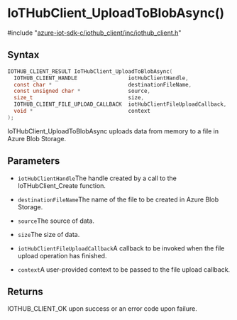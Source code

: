 # IoTHubClient_UploadToBlobAsync()

\#include "[azure-iot-sdk-c/iothub_client/inc/iothub_client.h](../iot-c-ref-iothub-client-h.md)"  

## Syntax

```C
IOTHUB_CLIENT_RESULT IoTHubClient_UploadToBlobAsync(
  IOTHUB_CLIENT_HANDLE                iotHubClientHandle,
  const char *                        destinationFileName,
  const unsigned char *               source,
  size_t                              size,
  IOTHUB_CLIENT_FILE_UPLOAD_CALLBACK  iotHubClientFileUploadCallback,
  void *                              context
);
```

IoTHubClient_UploadToBlobAsync uploads data from memory to a file in Azure Blob Storage.

## Parameters
* `iotHubClientHandle`The handle created by a call to the IoTHubClient_Create function. 

* `destinationFileName`The name of the file to be created in Azure Blob Storage. 

* `source`The source of data. 

* `size`The size of data. 

* `iotHubClientFileUploadCallback`A callback to be invoked when the file upload operation has finished. 

* `context`A user-provided context to be passed to the file upload callback.

## Returns
IOTHUB_CLIENT_OK upon success or an error code upon failure.

